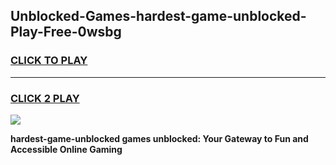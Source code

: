 
## Unblocked-Games-hardest-game-unblocked-Play-Free-0wsbg
<h3>
<a href="https://premium76.site?title=hardest-game-unblocked&ref=21A">CLICK TO PLAY</a></h3>
<hr>

<h3>
<a href="https://premium76.site?title=hardest-game-unblocked&ref=21A">CLICK 2 PLAY</a>
  
</h3>

<a href="https://premium76.site?title=hardest-game-unblocked&ref=21A"><img src="https://clearcache.store/games.png"></a>


**hardest-game-unblocked games unblocked: Your Gateway to Fun and Accessible Online Gaming**
